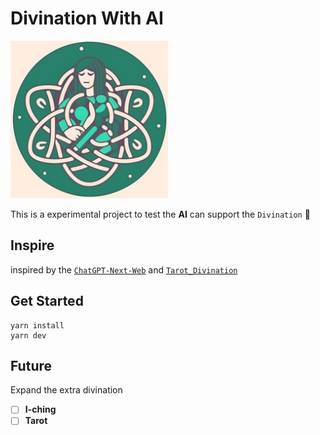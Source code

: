 
# Divination With AI

<img src= "./docs/images/divination_chatgpt.png" width = "50%" height = "50%"/>

This is a experimental project to test the **AI** can support the `Divination` :crystal_ball:

## Inspire

inspired by the [`ChatGPT-Next-Web`](https://github.com/Yidadaa/ChatGPT-Next-Web) and [`Tarot_Divination`](https://github.com/dreamhunter2333/chatgpt-tarot-divination)

## Get Started

```shell
yarn install
yarn dev
```

## Future

Expand the extra divination

- [ ] **I-ching**
- [ ] **Tarot**
